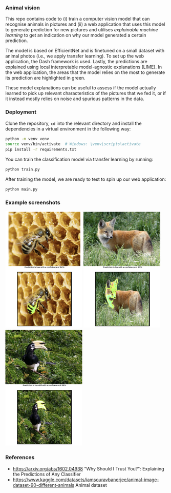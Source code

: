 ### Animal vision 

This repo contains code to (i) train a computer vision model that can recognise animals in pictures and (ii) a web application that uses this model to generate prediction for new pictures and utilises *explainable machine learning* to get an indication on why our model generated a certain prediction. 

The model is based on EfficientNet and is finetuned on a small dataset with animal photos (i.e., we apply transfer learning). To set up the web application, the Dash framework is used. Lastly, the predictions are explained using local interpretable model-agnostic explanations (LIME). In the web application, the areas that the model relies on the most to generate its prediction are highlighted in green.  

These model explanations can be useful to assess if the model actually learned to pick up relevant characteristics of the pictures that we fed it, or if it instead mostly relies on noise and spurious patterns in the data. 


### Deployment 

Clone the repository, `cd` into the relevant directory and install the dependencies in a virtual environment in the following way:

```bash
python -m venv venv
source venv/bin/activate  # Windows: \venv\scripts\activate
pip install -r requirements.txt
```

You can train the classification model via transfer learning by running: 
```bash
python train.py
```

After training the model, we are ready to test to spin up our web application: 
```bash
python main.py
```


### Example screenshots

<img src="img/example_bee.png" width="240"/> <img src="img/example_fox.png" width="240"/>
<img src="img/example_hornbill.png" alt="Example: hornbill" width="240"/>


### References

* https://arxiv.org/abs/1602.04938 "Why Should I Trust You?": Explaining the Predictions of Any Classifier
* https://www.kaggle.com/datasets/iamsouravbanerjee/animal-image-dataset-90-different-animals Animal dataset
